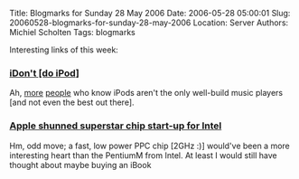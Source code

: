 Title: Blogmarks for Sunday 28 May 2006
Date: 2006-05-28 05:00:01
Slug: 20060528-blogmarks-for-sunday-28-may-2006
Location: Server
Authors: Michiel Scholten
Tags: blogmarks

<p>Interesting links of this week:</p>
<h3><a href="http://www.idont.com/">iDon't [do iPod]</a></h3>
<p>Ah, <a href="http://www.sandisk.com/">more</a> <a href="http://www.anythingbutipod.com/archives/2005/01/about-anything-but-ipod.php">people</a> who know iPods aren't the only well-build music players [and not even the best out there].</p>
<h3><a href="http://www.theregister.co.uk/2006/05/19/pasemi_apple/">Apple shunned superstar chip start-up for Intel</a></h3>
<p>Hm, odd move; a fast, low power PPC chip [2GHz :)] would've been a more interesting heart than the PentiumM from Intel. At least I would still have thought about maybe buying an iBook</p>
